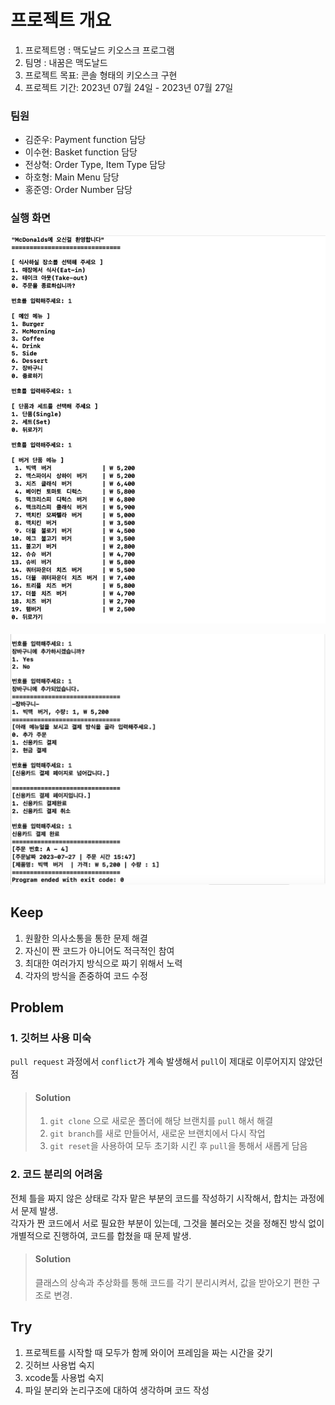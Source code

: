 
# 프로젝트 개요
1. 프로젝트명 : 맥도날드 키오스크 프로그램
2. 팀명 : 내꿈은 맥도날드
3. 프로젝트 목표: 콘솔 형태의 키오스크 구현
4. 프로젝트 기간: 2023년 07월 24일 - 2023년 07월 27일

### 팀원
* 김준우: Payment function 담당
* 이수현: Basket function 담당
* 전상혁: Order Type, Item Type 담당
* 하호형: Main Menu 담당
* 홍준영: Order Number 담당

### 실행 화면

![실행화면1](./kiosk1.png)

![실행화면2](./kiosk2.png)

## Keep
1. 원활한 의사소통을 통한 문제 해결
2. 자신이 짠 코드가 아니어도 적극적인 참여
3. 최대한 여러가지 방식으로 짜기 위해서 노력
4. 각자의 방식을 존중하여 코드 수정

## Problem
### 1. 깃허브 사용 미숙
`pull request` 과정에서 `conflict`가 계속 발생해서 `pull`이 제대로 이루어지지 않았던 점
>#### Solution
>1. `git clone` 으로 새로운 폴더에 해당 브랜치를 `pull` 해서 해결
>2. `git branch`를 새로 만들어서, 새로운 브랜치에서 다시 작업
>3. `git reset`을 사용하여 모두 초기화 시킨 후 `pull`을 통해서 새롭게 담음

### 2. 코드 분리의 어려움
전체 틀을 짜지 않은 상태로 각자 맡은 부분의 코드를 작성하기 시작해서, 합치는 과정에서 문제 발생.<br>
각자가 짠 코드에서 서로 필요한 부분이 있는데, 그것을 불러오는 것을 정해진 방식 없이 개별적으로 진행하여, 코드를 합쳤을 때 문제 발생.
>#### Solution
>클래스의 상속과 추상화를 통해 코드를 각기 분리시켜서, 값을 받아오기 편한 구조로 변경.

## Try
1. 프로젝트를 시작할 때 모두가 함께 와이어 프레임을 짜는 시간을 갖기
2. 깃허브 사용법 숙지
3. xcode툴 사용법 숙지
4. 파일 분리와 논리구조에 대하여 생각하며 코드 작성
